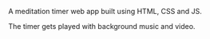 A meditation timer web app built using HTML, CSS and JS.

The timer gets played with background music and video.